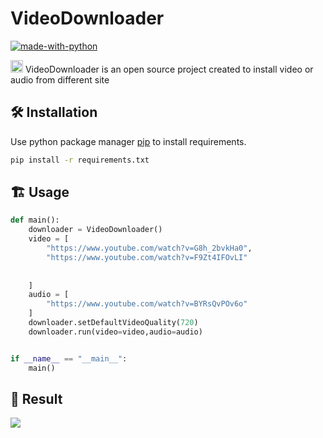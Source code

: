 #  VideoDownloader
[![made-with-python](https://img.shields.io/badge/Made%20with-Python-1f425f.svg)](https://www.python.org/)

	

<img src = "https://github.githubassets.com/images/mona-loading-dark.gif" height=20/> VideoDownloader is an open source project created to install video or audio from different site 

## :hammer_and_wrench: Installation 

Use python package manager [pip](https://pip.pypa.io/en/stable/) to install requirements.

```bash
pip install -r requirements.txt
```




## :building_construction: Usage

```python
def main():
    downloader = VideoDownloader()
    video = [
        "https://www.youtube.com/watch?v=G8h_2bvkHa0",
        "https://www.youtube.com/watch?v=F9Zt4IFOvLI"
    
        
    ]
    audio = [
        "https://www.youtube.com/watch?v=BYRsQvPOv6o"
    ]
    downloader.setDefaultVideoQuality(720)
    downloader.run(video=video,audio=audio)


if __name__ == "__main__":
    main()
```
## :tada: Result

![](http://i.imgur.com/Ssfp7.gif)


